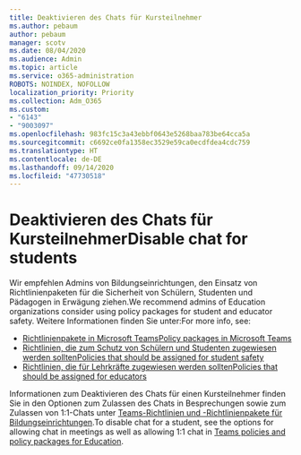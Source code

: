 ```yaml
---
title: Deaktivieren des Chats für Kursteilnehmer
ms.author: pebaum
author: pebaum
manager: scotv
ms.date: 08/04/2020
ms.audience: Admin
ms.topic: article
ms.service: o365-administration
ROBOTS: NOINDEX, NOFOLLOW
localization_priority: Priority
ms.collection: Adm_O365
ms.custom:
- "6143"
- "9003097"
ms.openlocfilehash: 983fc15c3a43ebbf0643e5268baa783be64cca5a
ms.sourcegitcommit: c6692ce0fa1358ec3529e59ca0ecdfdea4cdc759
ms.translationtype: HT
ms.contentlocale: de-DE
ms.lasthandoff: 09/14/2020
ms.locfileid: "47730518"
---
```

# <a name="disable-chat-for-students"></a><span data-ttu-id="17961-102">Deaktivieren des Chats für Kursteilnehmer</span><span class="sxs-lookup"><span data-stu-id="17961-102">Disable chat for students</span></span>

<span data-ttu-id="17961-103">Wir empfehlen Admins von Bildungseinrichtungen, den Einsatz von Richtlinienpaketen für die Sicherheit von Schülern, Studenten und Pädagogen in Erwägung ziehen.</span><span class="sxs-lookup"><span data-stu-id="17961-103">We recommend admins of Education organizations consider using policy packages for student and educator safety.</span></span> <span data-ttu-id="17961-104">Weitere Informationen finden Sie unter:</span><span class="sxs-lookup"><span data-stu-id="17961-104">For more info, see:</span></span>

- [<span data-ttu-id="17961-105">Richtlinienpakete in Microsoft Teams</span><span class="sxs-lookup"><span data-stu-id="17961-105">Policy packages in Microsoft Teams</span></span>](https://docs.microsoft.com/microsoftteams/policy-packages-edu#policy-packages-in-microsoft-teams)
- [<span data-ttu-id="17961-106">Richtlinien, die zum Schutz von Schülern und Studenten zugewiesen werden sollten</span><span class="sxs-lookup"><span data-stu-id="17961-106">Policies that should be assigned for student safety</span></span>](https://docs.microsoft.com/microsoftteams/policy-packages-edu#policies-that-should-be-assigned-for-student-safety)
- [<span data-ttu-id="17961-107">Richtlinien, die für Lehrkräfte zugewiesen werden sollten</span><span class="sxs-lookup"><span data-stu-id="17961-107">Policies that should be assigned for educators</span></span>](https://docs.microsoft.com/microsoftteams/policy-packages-edu#policies-that-should-be-assigned-for-educators) 

<span data-ttu-id="17961-108">Informationen zum Deaktivieren des Chats für einen Kursteilnehmer finden Sie in den Optionen zum Zulassen des Chats in Besprechungen sowie zum Zulassen von 1:1-Chats unter [Teams-Richtlinien und -Richtlinienpakete für Bildungseinrichtungen](https://docs.microsoft.com/microsoftteams/policy-packages-edu).</span><span class="sxs-lookup"><span data-stu-id="17961-108">To disable chat for a student, see the options for allowing chat in meetings as well as allowing 1:1 chat in [Teams policies and policy packages for Education](https://docs.microsoft.com/microsoftteams/policy-packages-edu).</span></span>